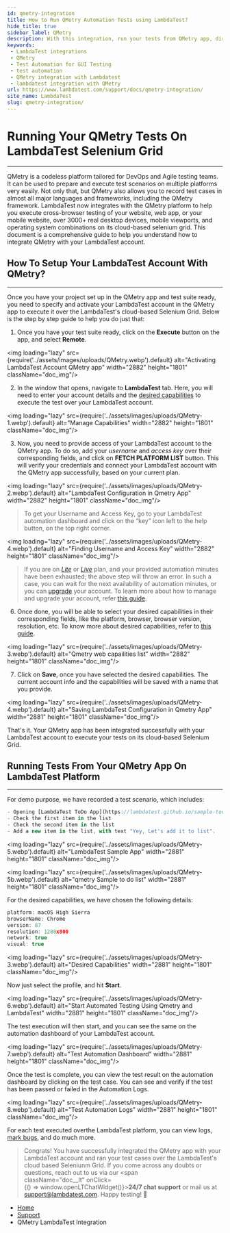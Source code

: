 ```yaml
---
id: qmetry-integration
title: How to Run QMetry Automation Tests using LambdaTest?
hide_title: true
sidebar_label: QMetry
description: With this integration, run your tests from QMetry app, directly on LambdaTest's cloud-based Selenium Grid, on 3000+ desktop & mobile browser and OS combinations
keywords:
 - LambdaTest integrations
 - QMetry
 - Test Automation for GUI Testing
 - test automation
 - QMetry integration with Lambdatest
 - lambdatest integration with QMetry
url: https://www.lambdatest.com/support/docs/qmetry-integration/
site_name: LambdaTest
slug: qmetry-integration/
---
```


<script type="application/ld+json"
      dangerouslySetInnerHTML={{ __html: JSON.stringify({
       "@context": "https://schema.org",
        "@type": "BreadcrumbList",
        "itemListElement": [{
          "@type": "ListItem",
          "position": 1,
          "name": "LambdaTest",
          "item": "https://www.lambdatest.com"
        },{
          "@type": "ListItem",
          "position": 2,
          "name": "Support",
          "item": "https://www.lambdatest.com/support/docs/"
        },{
          "@type": "ListItem",
          "position": 3,
          "name": "QMetry LambdaTest Integration",
          "item": "https://www.lambdatest.com/support/docs/qmetry-integration/"
        }]
      })
    }}
></script>

# Running Your QMetry Tests On LambdaTest Selenium Grid

* * *
QMetry is a codeless platform tailored for DevOps and Agile testing teams. It can be used to prepare and execute test scenarios on multiple platforms very easily. Not only that, but QMetry also allows you to record test cases in almost all major languages and frameworks, including the QMetry framework.
LambdaTest now integrates with the QMetry platform to help you execute cross-browser testing of your website, web app, or your mobile website, over 3000+ real desktop devices, mobile viewports, and operating system combinations on its cloud-based selenium grid. This document is a comprehensive guide to help you understand how to integrate QMetry with your LambdaTest account.
## How To Setup Your LambdaTest Account With QMetry?
* * *
Once you have your project set up in the QMetry app and test suite ready, you need to specify and activate your LambdaTest account in the QMetry app to execute it over the LambdaTest's cloud-based Selenium Grid. Below is the step by step guide to help you do just that:
1.  Once you have your test suite ready, click on the **Execute** button on the app, and select **Remote**. 

<img loading="lazy" src={require('../assets/images/uploads/QMetry.webp').default} alt="Activating LambdaTest Account QMetry app" width="2882" height="1801" className="doc_img"/>

2.  In the window that opens, navigate to **LambdaTest** tab. Here, you will need to enter your account details and the [desired capabilities](/docs/selenium-automation-capabilities/) to execute the test over your LambdaTest account. 

<img loading="lazy" src={require('../assets/images/uploads/QMetry-1.webp').default} alt="Manage Capabilities" width="2882" height="1801" className="doc_img"/>

3.  Now, you need to provide access of your LambdaTest account to the QMetry app. To do so, add your _username_ and _access key_ over their corresponding fields, and click on **FETCH PLATFORM LIST** button. This will verify your credentials and connect your LambdaTest account with the QMetry app successfully, based on your current plan. 

<img loading="lazy" src={require('../assets/images/uploads/QMetry-2.webp').default} alt="LambdaTest Configuration in Qmetry App" width="2882" height="1801" className="doc_img"/>
>To get your Username and Access Key, go to your LambdaTest automation dashboard and click on the “key” icon left to the help button, on the top right corner. 

<img loading="lazy" src={require('../assets/images/uploads/QMetry-4.webp').default} alt="Finding Username and Access Key" width="2882" height="1801" className="doc_img"/>

>If you are on _[Lite](https://www.lambdatest.com/pricing)_ or _[Live](https://www.lambdatest.com/pricing)_ plan, and your provided automation minutes have been exhausted; the above step will throw an error. In such a case, you can wait for the next availability of automation minutes, or you can [upgrade](https://accounts.lambdatest.com/billing/plans) your account. To learn more about how to manage and upgrade your account, refer [this guide](/docs/manage-subscriptions/).
6.  Once done, you will be able to select your desired capabilities in their corresponding fields, like the platform, browser, browser version, resolution, etc. To know more about desired capabilities, refer to [this guide](/docs/selenium-automation-capabilities/). 

<img loading="lazy" src={require('../assets/images/uploads/QMetry-3.webp').default} alt="Qmetry web capailities list" width="2882" height="1801" className="doc_img"/>

7.  Click on **Save**, once you have selected the desired capabilities. The current account info and the capabilities will be saved with a name that you provide. 

<img loading="lazy" src={require('../assets/images/uploads/QMetry-4.webp').default} alt="Saving LambdaTest Configuration in Qmetry App" width="2881" height="1801" className="doc_img"/>


That's it. Your QMetry app has been integrated successfully with your LambdaTest account to execute your tests on its cloud-based Selenium Grid.
## Running Tests From Your QMetry App On LambdaTest Platform
* * *
For demo purpose, we have recorded a test scenario, which includes:

```javascript
- Opening [LambdaTest ToDo App](https://lambdatest.github.io/sample-todo-app/)
- Check the first item in the list
- Check the second item in the list
- Add a new item in the list, with text "Yey, Let's add it to list".
```

<img loading="lazy" src={require('../assets/images/uploads/QMetry-5.webp').default} alt="LambdaTest Sample App" width="2881" height="1801" className="doc_img"/> 

<img loading="lazy" src={require('../assets/images/uploads/QMetry-5b.webp').default} alt="qmetry Sample to do list" width="2881" height="1801" className="doc_img"/>

For the desired capabilities, we have chosen the following details:

```javascript
platform: macOS High Sierra
browserName: Chrome
version: 87
resolution: 1280x800
network: true
visual: true
```

<img loading="lazy" src={require('../assets/images/uploads/QMetry-3.webp').default} alt="Desired Capabilities" width="2881" height="1801" className="doc_img"/>

Now just select the profile, and hit **Start**. 

<img loading="lazy" src={require('../assets/images/uploads/QMetry-6.webp').default} alt="Start Automated Testing Using Qmetry and LambdaTest" width="2881" height="1801"  className="doc_img"/>

The test execution will then start, and you can see the same on the automation dashboard of your LambdaTest account. 

<img loading="lazy" src={require('../assets/images/uploads/QMetry-7.webp').default} alt="Test Automation Dashboard" width="2881" height="1801" className="doc_img"/>


Once the test is complete, you can view the test result on the automation dashboard by clicking on the test case. You can see and verify if the test has been passed or failed in the Automation Logs. 

<img loading="lazy" src={require('../assets/images/uploads/QMetry-8.webp').default} alt="Test Automation Logs" width="2881" height="1801" className="doc_img"/>


For each test executed overthe LambdaTest platform, you can view logs, [mark bugs](/docs/mark-as-bug-in-automation-testing/), and do much more.


> Congrats! You have successfully integrated the QMetry app with your LambdaTest account and ran your test cases over the LambdaTest's cloud based Seleniunm Grid. If you come across any doubts or questions, reach out to us via our <span className="doc__lt" onClick={() => window.openLTChatWidget()}>**24/7 chat support**</span> or mail us at [support@lambdatest.com](mailto:support@lambdatest.com). Happy testing! 🙂

<nav aria-label="breadcrumbs">
  <ul className="breadcrumbs">
    <li className="breadcrumbs__item">
      <a className="breadcrumbs__link" href="https://www.lambdatest.com">Home</a>
    </li>
    <li className="breadcrumbs__item">
      <a className="breadcrumbs__link" href="/support/docs/">Support</a>
    </li>
    <li className="breadcrumbs__item breadcrumbs__item--active">
      <span className="breadcrumbs__link">QMetry LambdaTest Integration</span>
    </li>
  </ul>
</nav>